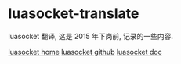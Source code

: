 # luasocket-translate

luasocket 翻译, 这是 2015 年下岗前, 记录的一些内容.

[luasocket home](http://w3.impa.br/~diego/software/luasocket/home.html)
[luasocket github](https://github.com/diegonehab/luasocket)
[luasocket doc](http://w3.impa.br/~diego/software/luasocket/reference.html)
